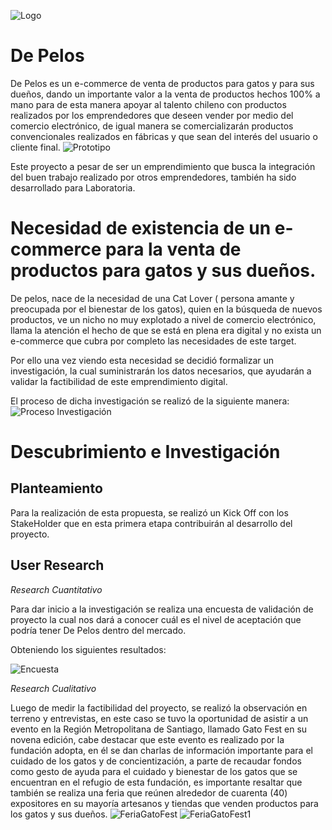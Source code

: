 ![Logo](https://image.ibb.co/bzunS7/cat.png)
# De Pelos
De Pelos es un e-commerce de venta de productos para gatos y para sus dueños, dando un importante valor a la venta de productos hechos 100% a mano para de esta manera apoyar al talento chileno con productos realizados por los emprendedores que deseen vender por medio del comercio electrónico, de igual manera se comercializarán productos convencionales realizados en fábricas y que sean del interés del usuario o cliente final.
![Prototipo](https://image.ibb.co/dpsSAS/Captura_de_pantalla_2018_03_26_a_la_s_12_16_11_p_m.png)

Este proyecto a pesar de ser un emprendimiento que busca la integración del buen trabajo realizado por otros emprendedores, también ha sido desarrollado para Laboratoria.

# Necesidad de existencia de un e-commerce para la venta de productos para gatos y sus dueños.

De pelos, nace de la necesidad de una Cat Lover ( persona amante y preocupada por el bienestar de los gatos), quien en la búsqueda de nuevos productos, ve un nicho no muy explotado a nivel de comercio electrónico, llama la atención el hecho de que se está en plena era digital y no exista un e-commerce que cubra por completo las necesidades de este target.

Por ello una vez viendo esta necesidad se decidió formalizar un investigación, la cual suministrarán los datos necesarios, que ayudarán a  validar la factibilidad de este emprendimiento digital.

El proceso de dicha investigación se realizó de la siguiente manera:
![Proceso Investigación](https://image.ibb.co/juiCc7/Captura_de_pantalla_2018_03_26_a_la_s_12_29_10_p_m.png)

# Descubrimiento e Investigación

## Planteamiento
Para la realización de esta propuesta, se realizó un Kick Off con los StakeHolder que en esta primera etapa contribuirán al desarrollo del proyecto.

## User Research

*Research Cuantitativo*

Para dar inicio a la investigación se realiza una encuesta de validación de proyecto la cual nos dará a conocer cuál es el nivel de aceptación que podría tener De Pelos dentro del mercado. 

Obteniendo los siguientes resultados:

![Encuesta](https://image.ibb.co/b6qKPn/Captura_de_pantalla_2018_03_26_a_la_s_1_21_10_p_m.png)

*Research Cualitativo*

Luego de medir la factibilidad del proyecto, se realizó la observación en terreno y entrevistas, en este caso se tuvo la oportunidad de asistir a un evento en la Región Metropolitana de Santiago, llamado Gato Fest en su novena edición, cabe destacar que este evento es realizado por la fundación adopta, en él se dan charlas de información importante para el cuidado de los gatos y de concientización, a parte de recaudar fondos como gesto de ayuda para el cuidado y bienestar de los gatos que se encuentran en el refugio de esta fundación, es importante resaltar que también se realiza una feria que reúnen alrededor de cuarenta (40) expositores en su mayoría artesanos y tiendas que venden productos para los gatos y sus dueños.
![FeriaGatoFest](https://image.ibb.co/eJK2c7/Captura_de_pantalla_2018_03_26_a_la_s_1_39_20_p_m.png)
![FeriaGatoFest1](https://image.ibb.co/bXeUPn/Captura_de_pantalla_2018_03_26_a_la_s_1_39_47_p_m.png)





